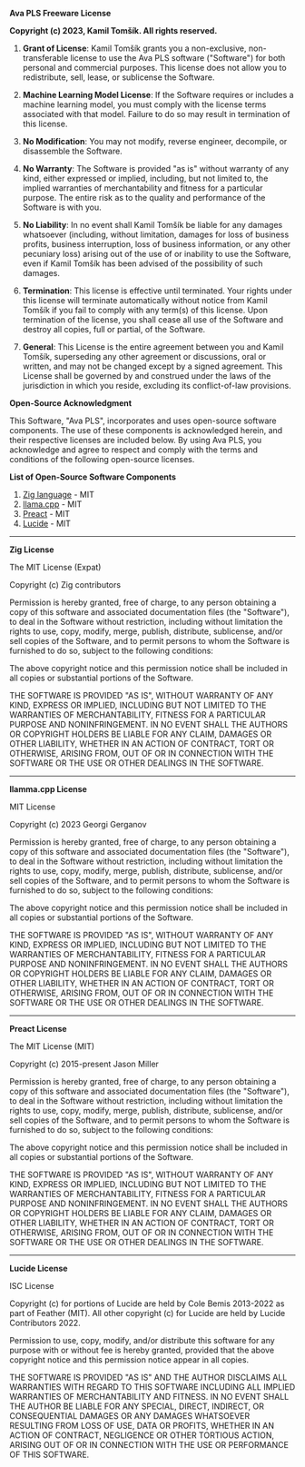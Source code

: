 **Ava PLS Freeware License**

**Copyright (c) 2023, Kamil Tomšík. All rights reserved.**

1. **Grant of License**: Kamil Tomšík grants you a non-exclusive, non-transferable license to use the Ava PLS software ("Software") for both personal and commercial purposes. This license does not allow you to redistribute, sell, lease, or sublicense the Software.

2. **Machine Learning Model License**: If the Software requires or includes a machine learning model, you must comply with the license terms associated with that model. Failure to do so may result in termination of this license.

3. **No Modification**: You may not modify, reverse engineer, decompile, or disassemble the Software.

4. **No Warranty**: The Software is provided "as is" without warranty of any kind, either expressed or implied, including, but not limited to, the implied warranties of merchantability and fitness for a particular purpose. The entire risk as to the quality and performance of the Software is with you.

5. **No Liability**: In no event shall Kamil Tomšík be liable for any damages whatsoever (including, without limitation, damages for loss of business profits, business interruption, loss of business information, or any other pecuniary loss) arising out of the use of or inability to use the Software, even if Kamil Tomšík has been advised of the possibility of such damages.

6. **Termination**: This license is effective until terminated. Your rights under this license will terminate automatically without notice from Kamil Tomšík if you fail to comply with any term(s) of this license. Upon termination of the license, you shall cease all use of the Software and destroy all copies, full or partial, of the Software.

7. **General**: This License is the entire agreement between you and Kamil Tomšík, superseding any other agreement or discussions, oral or written, and may not be changed except by a signed agreement. This License shall be governed by and construed under the laws of the jurisdiction in which you reside, excluding its conflict-of-law provisions.

**Open-Source Acknowledgment**

This Software, "Ava PLS", incorporates and uses open-source software components. The use of these components is acknowledged herein, and their respective licenses are included below. By using Ava PLS, you acknowledge and agree to respect and comply with the terms and conditions of the following open-source licenses.

**List of Open-Source Software Components**

1. [Zig language](https://ziglang.org/) - MIT
2. [llama.cpp](https://github.com/ggerganov/llama.cpp) - MIT
3. [Preact](https://preactjs.com/) - MIT
4. [Lucide](https://github.com/lucide-icons/lucide) - MIT

---

**Zig License**

The MIT License (Expat)

Copyright (c) Zig contributors

Permission is hereby granted, free of charge, to any person obtaining a copy
of this software and associated documentation files (the "Software"), to deal
in the Software without restriction, including without limitation the rights
to use, copy, modify, merge, publish, distribute, sublicense, and/or sell
copies of the Software, and to permit persons to whom the Software is
furnished to do so, subject to the following conditions:

The above copyright notice and this permission notice shall be included in
all copies or substantial portions of the Software.

THE SOFTWARE IS PROVIDED "AS IS", WITHOUT WARRANTY OF ANY KIND, EXPRESS OR
IMPLIED, INCLUDING BUT NOT LIMITED TO THE WARRANTIES OF MERCHANTABILITY,
FITNESS FOR A PARTICULAR PURPOSE AND NONINFRINGEMENT. IN NO EVENT SHALL THE
AUTHORS OR COPYRIGHT HOLDERS BE LIABLE FOR ANY CLAIM, DAMAGES OR OTHER
LIABILITY, WHETHER IN AN ACTION OF CONTRACT, TORT OR OTHERWISE, ARISING FROM,
OUT OF OR IN CONNECTION WITH THE SOFTWARE OR THE USE OR OTHER DEALINGS IN
THE SOFTWARE.

---

**llamma.cpp License**

MIT License

Copyright (c) 2023 Georgi Gerganov

Permission is hereby granted, free of charge, to any person obtaining a copy
of this software and associated documentation files (the "Software"), to deal
in the Software without restriction, including without limitation the rights
to use, copy, modify, merge, publish, distribute, sublicense, and/or sell
copies of the Software, and to permit persons to whom the Software is
furnished to do so, subject to the following conditions:

The above copyright notice and this permission notice shall be included in all
copies or substantial portions of the Software.

THE SOFTWARE IS PROVIDED "AS IS", WITHOUT WARRANTY OF ANY KIND, EXPRESS OR
IMPLIED, INCLUDING BUT NOT LIMITED TO THE WARRANTIES OF MERCHANTABILITY,
FITNESS FOR A PARTICULAR PURPOSE AND NONINFRINGEMENT. IN NO EVENT SHALL THE
AUTHORS OR COPYRIGHT HOLDERS BE LIABLE FOR ANY CLAIM, DAMAGES OR OTHER
LIABILITY, WHETHER IN AN ACTION OF CONTRACT, TORT OR OTHERWISE, ARISING FROM,
OUT OF OR IN CONNECTION WITH THE SOFTWARE OR THE USE OR OTHER DEALINGS IN THE
SOFTWARE.

---

**Preact License**

The MIT License (MIT)

Copyright (c) 2015-present Jason Miller

Permission is hereby granted, free of charge, to any person obtaining a copy
of this software and associated documentation files (the "Software"), to deal
in the Software without restriction, including without limitation the rights
to use, copy, modify, merge, publish, distribute, sublicense, and/or sell
copies of the Software, and to permit persons to whom the Software is
furnished to do so, subject to the following conditions:

The above copyright notice and this permission notice shall be included in all
copies or substantial portions of the Software.

THE SOFTWARE IS PROVIDED "AS IS", WITHOUT WARRANTY OF ANY KIND, EXPRESS OR
IMPLIED, INCLUDING BUT NOT LIMITED TO THE WARRANTIES OF MERCHANTABILITY,
FITNESS FOR A PARTICULAR PURPOSE AND NONINFRINGEMENT. IN NO EVENT SHALL THE
AUTHORS OR COPYRIGHT HOLDERS BE LIABLE FOR ANY CLAIM, DAMAGES OR OTHER
LIABILITY, WHETHER IN AN ACTION OF CONTRACT, TORT OR OTHERWISE, ARISING FROM,
OUT OF OR IN CONNECTION WITH THE SOFTWARE OR THE USE OR OTHER DEALINGS IN THE
SOFTWARE.

---

**Lucide License**

ISC License

Copyright (c) for portions of Lucide are held by Cole Bemis 2013-2022 as part of Feather (MIT). All other copyright (c) for Lucide are held by Lucide Contributors 2022.

Permission to use, copy, modify, and/or distribute this software for any
purpose with or without fee is hereby granted, provided that the above
copyright notice and this permission notice appear in all copies.

THE SOFTWARE IS PROVIDED "AS IS" AND THE AUTHOR DISCLAIMS ALL WARRANTIES
WITH REGARD TO THIS SOFTWARE INCLUDING ALL IMPLIED WARRANTIES OF
MERCHANTABILITY AND FITNESS. IN NO EVENT SHALL THE AUTHOR BE LIABLE FOR
ANY SPECIAL, DIRECT, INDIRECT, OR CONSEQUENTIAL DAMAGES OR ANY DAMAGES
WHATSOEVER RESULTING FROM LOSS OF USE, DATA OR PROFITS, WHETHER IN AN
ACTION OF CONTRACT, NEGLIGENCE OR OTHER TORTIOUS ACTION, ARISING OUT OF
OR IN CONNECTION WITH THE USE OR PERFORMANCE OF THIS SOFTWARE.
